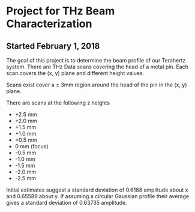 # Project for THz Beam Characterization

## Started February 1, 2018

The goal of this project is to determine the beam profile of our Terahertz 
system. There are THz Data scans covering the head of a metal pin. Each scan
covers the (x, y) plane and different height values. 

Scans exist cover a $\pm$ 3mm region around the head of the pin in the (x, y) 
plane. 

There are scans at the following z heights
* +2.5 mm
* +2.0 mm
* +1.5 mm
* +1.0 mm
* +0.5 mm
* 0 mm (focus)
* -0.5 mm
* -1.0 mm
* -1.5 mm
* -2.0 mm
* -2.5 mm

Initial estimates suggest a standard deviation of 0.6188 amplitude about x
and 0.65589 about y. If assuming a circular Gaussian profile their average
gives a standard deviation of 0.63735 amplitude.

